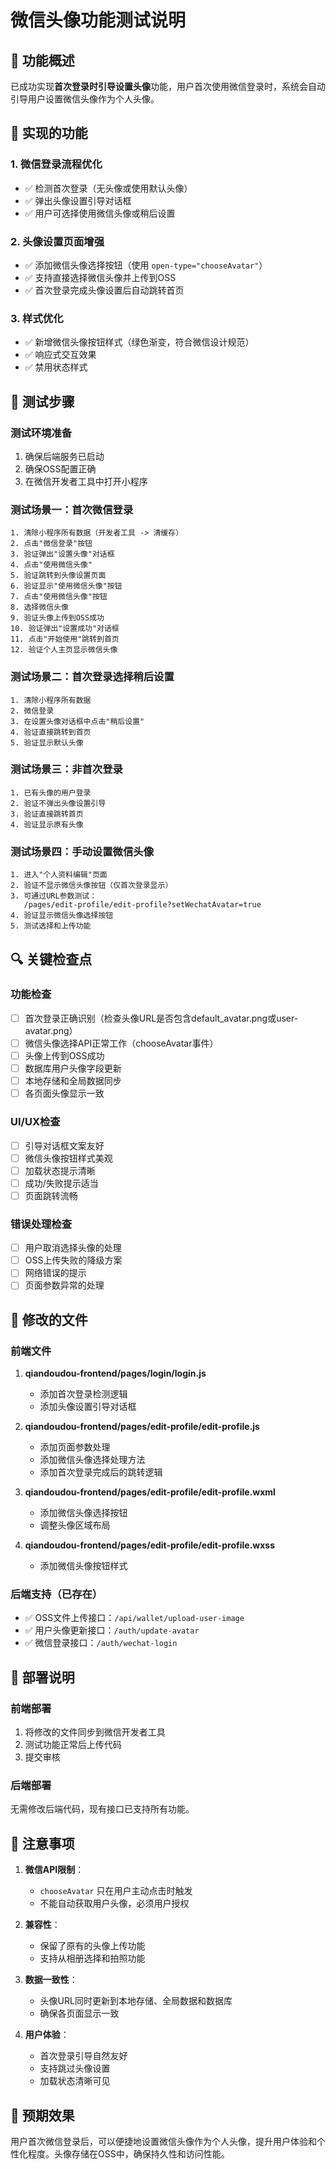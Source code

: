 # 微信头像功能测试说明

## 🎯 功能概述

已成功实现**首次登录时引导设置头像**功能，用户首次使用微信登录时，系统会自动引导用户设置微信头像作为个人头像。

## 🔧 实现的功能

### 1. 微信登录流程优化
- ✅ 检测首次登录（无头像或使用默认头像）
- ✅ 弹出头像设置引导对话框
- ✅ 用户可选择使用微信头像或稍后设置

### 2. 头像设置页面增强
- ✅ 添加微信头像选择按钮（使用 `open-type="chooseAvatar"`）
- ✅ 支持直接选择微信头像并上传到OSS
- ✅ 首次登录完成头像设置后自动跳转首页

### 3. 样式优化
- ✅ 新增微信头像按钮样式（绿色渐变，符合微信设计规范）
- ✅ 响应式交互效果
- ✅ 禁用状态样式

## 🧪 测试步骤

### 测试环境准备
1. 确保后端服务已启动
2. 确保OSS配置正确
3. 在微信开发者工具中打开小程序

### 测试场景一：首次微信登录
```
1. 清除小程序所有数据（开发者工具 -> 清缓存）
2. 点击"微信登录"按钮
3. 验证弹出"设置头像"对话框
4. 点击"使用微信头像"
5. 验证跳转到头像设置页面
6. 验证显示"使用微信头像"按钮
7. 点击"使用微信头像"按钮
8. 选择微信头像
9. 验证头像上传到OSS成功
10. 验证弹出"设置成功"对话框
11. 点击"开始使用"跳转到首页
12. 验证个人主页显示微信头像
```

### 测试场景二：首次登录选择稍后设置
```
1. 清除小程序所有数据
2. 微信登录
3. 在设置头像对话框中点击"稍后设置"
4. 验证直接跳转到首页
5. 验证显示默认头像
```

### 测试场景三：非首次登录
```
1. 已有头像的用户登录
2. 验证不弹出头像设置引导
3. 验证直接跳转首页
4. 验证显示原有头像
```

### 测试场景四：手动设置微信头像
```
1. 进入"个人资料编辑"页面
2. 验证不显示微信头像按钮（仅首次登录显示）
3. 可通过URL参数测试：
   /pages/edit-profile/edit-profile?setWechatAvatar=true
4. 验证显示微信头像选择按钮
5. 测试选择和上传功能
```

## 🔍 关键检查点

### 功能检查
- [ ] 首次登录正确识别（检查头像URL是否包含default_avatar.png或user-avatar.png）
- [ ] 微信头像选择API正常工作（chooseAvatar事件）
- [ ] 头像上传到OSS成功
- [ ] 数据库用户头像字段更新
- [ ] 本地存储和全局数据同步
- [ ] 各页面头像显示一致

### UI/UX检查
- [ ] 引导对话框文案友好
- [ ] 微信头像按钮样式美观
- [ ] 加载状态提示清晰
- [ ] 成功/失败提示适当
- [ ] 页面跳转流畅

### 错误处理检查
- [ ] 用户取消选择头像的处理
- [ ] OSS上传失败的降级方案
- [ ] 网络错误的提示
- [ ] 页面参数异常的处理

## 📁 修改的文件

### 前端文件
1. **qiandoudou-frontend/pages/login/login.js**
   - 添加首次登录检测逻辑
   - 添加头像设置引导对话框

2. **qiandoudou-frontend/pages/edit-profile/edit-profile.js**
   - 添加页面参数处理
   - 添加微信头像选择处理方法
   - 添加首次登录完成后的跳转逻辑

3. **qiandoudou-frontend/pages/edit-profile/edit-profile.wxml**
   - 添加微信头像选择按钮
   - 调整头像区域布局

4. **qiandoudou-frontend/pages/edit-profile/edit-profile.wxss**
   - 添加微信头像按钮样式

### 后端支持（已存在）
- ✅ OSS文件上传接口：`/api/wallet/upload-user-image`
- ✅ 用户头像更新接口：`/auth/update-avatar`
- ✅ 微信登录接口：`/auth/wechat-login`

## 🚀 部署说明

### 前端部署
1. 将修改的文件同步到微信开发者工具
2. 测试功能正常后上传代码
3. 提交审核

### 后端部署
无需修改后端代码，现有接口已支持所有功能。

## 📝 注意事项

1. **微信API限制**：
   - `chooseAvatar` 只在用户主动点击时触发
   - 不能自动获取用户头像，必须用户授权

2. **兼容性**：
   - 保留了原有的头像上传功能
   - 支持从相册选择和拍照功能

3. **数据一致性**：
   - 头像URL同时更新到本地存储、全局数据和数据库
   - 确保各页面显示一致

4. **用户体验**：
   - 首次登录引导自然友好
   - 支持跳过头像设置
   - 加载状态清晰可见

## 🎉 预期效果

用户首次微信登录后，可以便捷地设置微信头像作为个人头像，提升用户体验和个性化程度。头像存储在OSS中，确保持久性和访问性能。
